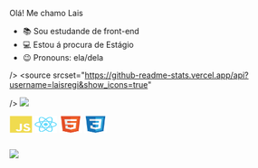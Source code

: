 Olá! Me chamo Lais



- 📚 Sou estudande de front-end
- 💻 Estou á procura de Estágio
- 😉 Pronouns: ela/dela


<picture>
  <source
    srcset="https://github-readme-stats.vercel.app/api?username=laisregi&show_icons=true&theme=dark"
    
  />
  <source
    srcset="https://github-readme-stats.vercel.app/api?username=laisregi&show_icons=true"
    
  />
  <img src="https://github-readme-stats.vercel.app/api?username=laisregi&show_icons=true" />
</picture>





<div>
  <img align="center" alt="Lais-Js" height="30" width="40" src="https://raw.githubusercontent.com/devicons/devicon/master/icons/javascript/javascript-plain.svg">
  <img align="center" height="30" width="40" src="https://raw.githubusercontent.com/devicons/devicon/master/icons/react/react-original.svg">
  <img align="center" height="30" width="40" src="https://raw.githubusercontent.com/devicons/devicon/master/icons/html5/html5-original.svg">
  <img align="center"  height="30" width="40" src="https://raw.githubusercontent.com/devicons/devicon/master/icons/css3/css3-original.svg">
  
</div>

##

<div>
<a href = "lais82013@gmail.com"><img src="https://img.shields.io/badge/-Gmail-%23333?style=for-the-badge&logo=gmail&logoColor=white" target="_blank"></a>
  
</div>

